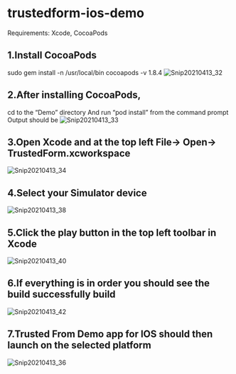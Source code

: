 # trustedform-ios-demo
Requirements:
Xcode, CocoaPods

## 1.Install CocoaPods 

sudo gem install -n /usr/local/bin cocoapods -v 1.8.4
![Snip20210413_32](https://user-images.githubusercontent.com/53106453/114606747-881f4700-9c50-11eb-935c-94cabb333007.png)


## 2.After installing CocoaPods, 
cd to the “Demo” directory
And run “pod install” from the command prompt 
Output should be 
![Snip20210413_33](https://user-images.githubusercontent.com/53106453/114605421-ec410b80-9c4e-11eb-8b45-f3b13b513c83.png)

## 3.Open Xcode and at the top left File-> Open-> TrustedForm.xcworkspace
![Snip20210413_34](https://user-images.githubusercontent.com/53106453/114606766-90778200-9c50-11eb-8ffe-b68437bca8c3.png)

## 4.Select your Simulator device
![Snip20210413_38](https://user-images.githubusercontent.com/53106453/114606796-9a00ea00-9c50-11eb-9aa5-07255dd8cf5b.png)

## 5.Click the play button in the top left toolbar in Xcode
![Snip20210413_40](https://user-images.githubusercontent.com/53106453/114606865-af761400-9c50-11eb-91cc-605692b1e064.png)

## 6.If everything is in order you should see the build successfully build
![Snip20210413_42](https://user-images.githubusercontent.com/53106453/114606901-ba30a900-9c50-11eb-882a-774db2246013.png)
 
## 7.Trusted From Demo app for IOS should then launch on the selected platform 
![Snip20210413_36](https://user-images.githubusercontent.com/53106453/114606991-d6344a80-9c50-11eb-95ac-8505f96ff7c1.png)
